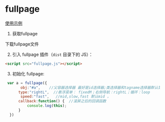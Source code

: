 # fullpage

[使用示例](http://orionwei.github.io/homework/fullpage/docs/demo.html)

1. 获取fullpage

  下载fullpage文件

2. 引入 fullpage 插件（`dist` 目录下的 JS）：

  ```html
  <script src="fullpage.js"></script>
  ```

3. 初始化 fullpage:

  ```js
   var a = fullpage({
        obj:"#a",    //父容器选择器 最好是id选择器;类选择器和tagname选择器默认第一个
        type:"rightL",  //悬浮菜单： fixedM；右侧导航：rightL；循环：loop
        speed:"fast",   //mid,slow,fast 默认mid ， 
        callback:function() {  //滚屏之后的回调函数
            console.log(this);
        }
    })
  ```
